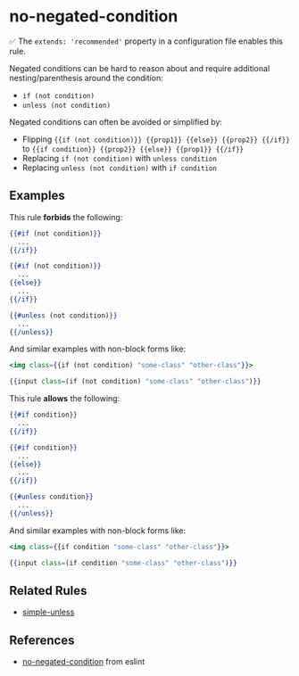 # no-negated-condition

✅ The `extends: 'recommended'` property in a configuration file enables this rule.

Negated conditions can be hard to reason about and require additional nesting/parenthesis around the condition:

* `if (not condition)`
* `unless (not condition)`

Negated conditions can often be avoided or simplified by:

* Flipping `{{if (not condition)}} {{prop1}} {{else}} {{prop2}} {{/if}}` to `{{if condition}} {{prop2}} {{else}} {{prop1}} {{/if}}`
* Replacing `if (not condition)` with `unless condition`
* Replacing `unless (not condition)` with `if condition`

## Examples

This rule **forbids** the following:

```hbs
{{#if (not condition)}}
  ...
{{/if}}
```

```hbs
{{#if (not condition)}}
  ...
{{else}}
  ...
{{/if}}
```

```hbs
{{#unless (not condition)}}
  ...
{{/unless}}
```

And similar examples with non-block forms like:

```hbs
<img class={{if (not condition) "some-class" "other-class"}}>
```

```hbs
{{input class=(if (not condition) "some-class" "other-class")}}
```

This rule **allows** the following:

```hbs
{{#if condition}}
  ...
{{/if}}
```

```hbs
{{#if condition}}
  ...
{{else}}
  ...
{{/if}}
```

```hbs
{{#unless condition}}
  ...
{{/unless}}
```

And similar examples with non-block forms like:

```hbs
<img class={{if condition "some-class" "other-class"}}>
```

```hbs
{{input class=(if condition "some-class" "other-class")}}
```

## Related Rules

* [simple-unless](simple-unless.md)

## References

* [no-negated-condition](https://eslint.org/docs/rules/no-negated-condition) from eslint
